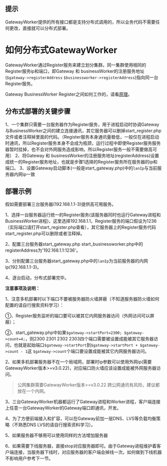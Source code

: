 ## 提示
GatewayWorker提供的所有接口都是支持分布式调用的，所以业务代码不需要任何更改，直接就可以分布式部署。

# 如何分布式GatewayWorker
GatewayWorker通过Register服务来建立划分集群。同一集群使用相同的Register服务ip和端口，即Gateway 和 businessWorker的注册服务地址(```$gateway->registerAddress``` ```$businessworker->registerAddress```)指向同一台Register服务。

Gateway BusinessWorker Register之间如何工作的，请看[原理](principle.md)。

## 分布式部署的关键步骤

 1、一个集群只需要一台服务器作为Register服务，用于进程启动时协调Gateway与BusinessWorker之间的建立连接通讯，其它服务器可以删掉start_register.php文件或者注释掉里面的代码。（Register服务本身通讯量极低，一般仅在进程启动时通讯，所以Register服务本身不会成为瓶颈，运行过程中即使Register服务服务器暂时挂掉，也不会对外网服务造成影响，所以Register服务一般不需要做高可用）
 2、将Gateway 和 businessWorker的注册服务地址(registerAddress)设置成统一的Register服务地址，也就是步骤1选择的Register服务所在服务器的ip和端口。
 3、设置Gateway启动脚本(一般是start_gateway.php)中的```lanIp```与当前服务器内网ip一致

## 部署示例
假如需要部署三台服务器(192.168.1.1-3)提供高可用服务。

1、选择一台服务器运行统一的Register服务(该服务器同时也运行Gateway进程和BusinessWorker进程)，这里选择192.168.1.1，Register服务的端口假设为1236（实际端口请打开start_register.php查看），其它服务器上的Register服务代码start_register.php可以删除或者注释掉。

2、配置三台服务器start_gateway.php start_businessworker.php中的registerAddress为'192.168.1.1:1236'。

3、分别配置三台服务器start_gateway.php中的```lanIp```为当前服务器的内网ip(192.168.1.1-3)。

4、逐台启动，分布式部署完毕。

**注意事项及说明：**

1、注意多机部署时以下端口不要被服务器防火墙屏蔽（不知道服务器防火墙如何配置的请自行搜索资料学习）：

①、Register服务监听的端口要可以被其它内网服务器访问（外网访问可以屏蔽）；

②、start_gateway.php中如果```$gateway->startPort=2300; $gateway->count=4;```，则2300 2301 2302 2303四个端口需要被设置成能被其它服务器访问，也就是起始端口```$gateway->startPort```到```$gateway->startPort + $gateway->count - 1```这 ```$gateway->count```个端口要设置成能被其它内网服务器访问。

2、如果多机部署服务器不在一个局域网，部署时ip参数可以使用外网ip(需要GatewayWorker版本>=v3.0.22)，对应端口防火墙应该设置成能被外网服务器访问。

> 公网集群需要GatewayWorker版本>=v3.0.22
> 跨公网通讯有风险，建议都放在一个内网。

3、三台GatewayWorker机器都运行了Gateway进程和Worker进程，客户端连接上任意一台GatewayWorker的Gateway端口即通讯，开发。

4、为了方便前端接入和扩容，可以在Gateway前加一层DNS、LVS等负载均衡策略（不熟悉DNS LVS的请自行搜索资料学习）。

5、如果服务器不够用可以使用同样的方法增加服务器

6、如果需要下线服务器，直接stop对应服务器即可。由于Gateway进程维护着客户端连接，当服务器下线时，对应服务器的客户端会掉线一次。如何做到下线机器不影响用户参考下一节。


